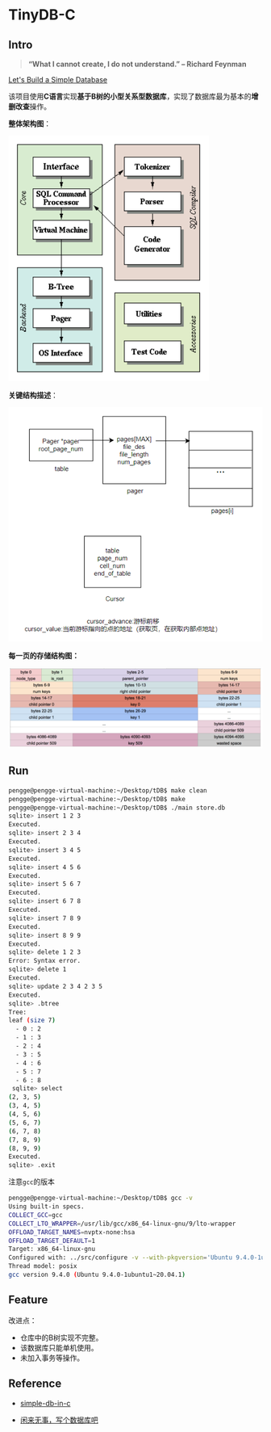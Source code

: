 # TinyDB-C

## Intro

> **“What I cannot create, I do not understand.” – Richard Feynman**

[Let's Build a Simple Database](https://cstack.github.io/db_tutorial/)

该项目使用**C语言**实现**基于B树的小型关系型数据库**，实现了数据库最为基本的**增删改查**操作。

**整体架构图**：

![image-20230311105129160](ReadMe.assets/image-20230311105129160.png)

**关键结构描述**：

![image-20230311104801661](ReadMe.assets/image-20230311104801661.png)

**每一页的存储结构图：**

![image-20230311105309874](ReadMe.assets/image-20230311105309874.png)



## Run





```bash
pengge@pengge-virtual-machine:~/Desktop/tDB$ make clean
pengge@pengge-virtual-machine:~/Desktop/tDB$ make
pengge@pengge-virtual-machine:~/Desktop/tDB$ ./main store.db
sqlite> insert 1 2 3 
Executed.
sqlite> insert 2 3 4
Executed.
sqlite> insert 3 4 5
Executed.
sqlite> insert 4 5 6
Executed.
sqlite> insert 5 6 7
Executed.
sqlite> insert 6 7 8
Executed.
sqlite> insert 7 8 9
Executed.
sqlite> insert 8 9 9
Executed.
sqlite> delete 1 2 3
Error: Syntax error.
sqlite> delete 1
Executed.
sqlite> update 2 3 4 2 3 5
Executed.
sqlite> .btree
Tree:
leaf (size 7)
  - 0 : 2
  - 1 : 3
  - 2 : 4
  - 3 : 5
  - 4 : 6
  - 5 : 7
  - 6 : 8
 sqlite> select
(2, 3, 5)
(3, 4, 5)
(4, 5, 6)
(5, 6, 7)
(6, 7, 8)
(7, 8, 9)
(8, 9, 9)
Executed.
sqlite> .exit
```

注意`gcc`的版本

```bash
pengge@pengge-virtual-machine:~/Desktop/tDB$ gcc -v
Using built-in specs.
COLLECT_GCC=gcc
COLLECT_LTO_WRAPPER=/usr/lib/gcc/x86_64-linux-gnu/9/lto-wrapper
OFFLOAD_TARGET_NAMES=nvptx-none:hsa
OFFLOAD_TARGET_DEFAULT=1
Target: x86_64-linux-gnu
Configured with: ../src/configure -v --with-pkgversion='Ubuntu 9.4.0-1ubuntu1~20.04.1' --with-bugurl=file:///usr/share/doc/gcc-9/README.Bugs --enable-languages=c,ada,c++,go,brig,d,fortran,objc,obj-c++,gm2 --prefix=/usr --with-gcc-major-version-only --program-suffix=-9 --program-prefix=x86_64-linux-gnu- --enable-shared --enable-linker-build-id --libexecdir=/usr/lib --without-included-gettext --enable-threads=posix --libdir=/usr/lib --enable-nls --enable-clocale=gnu --enable-libstdcxx-debug --enable-libstdcxx-time=yes --with-default-libstdcxx-abi=new --enable-gnu-unique-object --disable-vtable-verify --enable-plugin --enable-default-pie --with-system-zlib --with-target-system-zlib=auto --enable-objc-gc=auto --enable-multiarch --disable-werror --with-arch-32=i686 --with-abi=m64 --with-multilib-list=m32,m64,mx32 --enable-multilib --with-tune=generic --enable-offload-targets=nvptx-none=/build/gcc-9-Av3uEd/gcc-9-9.4.0/debian/tmp-nvptx/usr,hsa --without-cuda-driver --enable-checking=release --build=x86_64-linux-gnu --host=x86_64-linux-gnu --target=x86_64-linux-gnu
Thread model: posix
gcc version 9.4.0 (Ubuntu 9.4.0-1ubuntu1~20.04.1)
```

## Feature

改进点：

- 仓库中的B树实现不完整。
- 该数据库只能单机使用。
- 未加入事务等操作。

## Reference

- [simple-db-in-c](https://github.com/flower-corp/simple-db-in-c)

- [闲来无事，写个数据库吧](https://blog.csdn.net/weixin_51275728/article/details/124524036)


